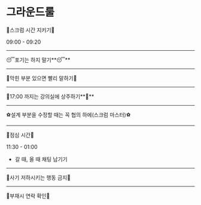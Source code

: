 # 그라운드룰

🤗스크럼 시간 지키기🤗

09:00 - 09:20

---

😴포기는 하지 말기**😴**

---

🍎막힌 부분 있으면 빨리 말하기🍎

---

🍒17:00 까지는 강의실에 상주하기**🍒**

---

⚽설계 부분을 수정할 때는 꼭 협의 하에(스크럼 마스터)⚽

---

🍏점심 시간🍏

11:30 - 01:00

- 갈 때, 올 때 채팅 남기기

---

🍑사기 저하시키는 행동 금지🍑

---

🍑부재시 연락 확인🍑
